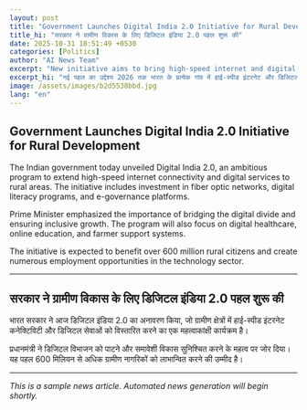 ```yaml
---
layout: post
title: "Government Launches Digital India 2.0 Initiative for Rural Development"
title_hi: "सरकार ने ग्रामीण विकास के लिए डिजिटल इंडिया 2.0 पहल शुरू की"
date: 2025-10-31 18:51:49 +0530
categories: [Politics]
author: "AI News Team"
excerpt: "New initiative aims to bring high-speed internet and digital services to every village across India by 2026."
excerpt_hi: "नई पहल का उद्देश्य 2026 तक भारत के प्रत्येक गांव में हाई-स्पीड इंटरनेट और डिजिटल सेवाएं पहुंचाना है।"
image: /assets/images/b2d5538bbd.jpg
lang: "en"
---
```


## Government Launches Digital India 2.0 Initiative for Rural Development

The Indian government today unveiled Digital India 2.0, an ambitious program to extend high-speed internet connectivity and digital services to rural areas. The initiative includes investment in fiber optic networks, digital literacy programs, and e-governance platforms.

Prime Minister emphasized the importance of bridging the digital divide and ensuring inclusive growth. The program will also focus on digital healthcare, online education, and farmer support systems.

The initiative is expected to benefit over 600 million rural citizens and create numerous employment opportunities in the technology sector.

---

## सरकार ने ग्रामीण विकास के लिए डिजिटल इंडिया 2.0 पहल शुरू की

भारत सरकार ने आज डिजिटल इंडिया 2.0 का अनावरण किया, जो ग्रामीण क्षेत्रों में हाई-स्पीड इंटरनेट कनेक्टिविटी और डिजिटल सेवाओं को विस्तारित करने का एक महत्वाकांक्षी कार्यक्रम है।

प्रधानमंत्री ने डिजिटल विभाजन को पाटने और समावेशी विकास सुनिश्चित करने के महत्व पर जोर दिया। यह पहल 600 मिलियन से अधिक ग्रामीण नागरिकों को लाभान्वित करने की उम्मीद है।

---

*This is a sample news article. Automated news generation will begin shortly.*
